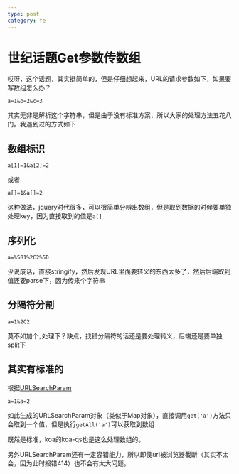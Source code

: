 ```yaml
---
type: post
category: fe
---
```

# 世纪话题Get参数传数组

哎呀，这个话题，其实挺简单的，但是仔细想起来，URL的请求参数如下，如果要写数组怎么办？

```
a=1&b=2&c=3
```

其实无非是解析这个字符串，但是由于没有标准方案，所以大家的处理方法五花八门。我遇到过的方式如下

## 数组标识

```
a[1]=1&a[2]=2
```

或者

```
a[]=1&a[]=2
```

这种做法，jquery时代很多，可以很简单分辨出数组，但是取到数据的时候要单独处理key，因为直接取到的值是`a[]`

## 序列化

```
a=%5B1%2C2%5D
```

少说废话，直接stringify，然后发现URL里面要转义的东西太多了，然后后端取到值还要parse下，因为传来个字符串

## 分隔符分割

```
a=1%2C2
```

莫不如加个`,`处理下？缺点，找错分隔符的话还是要处理转义，后端还是要单独split下

## 其实有标准的

根据[URLSearchParam](https://developer.mozilla.org/en-US/docs/Web/API/URLSearchParams)

```
a=1&a=2
```

如此生成的URLSearchParam对象（类似于Map对象），直接调用```get('a')```方法只会取到一个值，但是执行```getAll('a')```可以获取到数组

既然是标准，koa的koa-qs也是这么处理数组的。

另外URLSearchParam还有一定容错能力，所以即使url被浏览器截断（其实不太会，因为此时报错414）也不会有太大问题。
